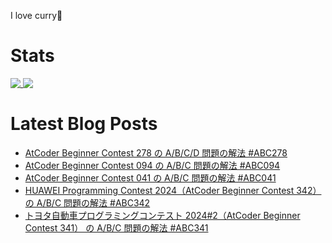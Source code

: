 I love curry🍛

# Stats

<a href="https://github.com/anuraghazra/github-readme-stats">
  <img align="top" src="https://github-readme-stats.vercel.app/api/?username=michimani&show_icons=true&title_color=fff&icon_color=8B949E&text_color=8B949E&bg_color=0D1117&hide_border=true" />
</a>
<a href="https://github.com/anuraghazra/github-readme-stats">
  <img align="top" src="https://github-readme-stats.vercel.app/api/top-langs/?username=michimani&title_color=fff&icon_color=8B949E&text_color=8B949E&bg_color=0D1117&hide_border=true&hide=html&layout=donut&langs_count=6" />
</a>

# Latest Blog Posts
<!-- BLOG-POST-LIST:START -->
- [AtCoder Beginner Contest 278 の A/B/C/D 問題の解法 #ABC278](https://michimani.net/post/programming-atcoder-beginner-contest-278-abcd/)
- [AtCoder Beginner Contest 094 の A/B/C 問題の解法 #ABC094](https://michimani.net/post/programming-atcoder-beginner-contest-094-abc/)
- [AtCoder Beginner Contest 041 の A/B/C 問題の解法 #ABC041](https://michimani.net/post/programming-atcoder-beginner-contest-041-abc/)
- [HUAWEI Programming Contest 2024（AtCoder Beginner Contest 342） の A/B/C 問題の解法 #ABC342](https://michimani.net/post/programming-atcoder-beginner-contest-342-abc/)
- [トヨタ自動車プログラミングコンテスト 2024#2（AtCoder Beginner Contest 341） の A/B/C 問題の解法 #ABC341](https://michimani.net/post/programming-atcoder-beginner-contest-341-abc/)
<!-- BLOG-POST-LIST:END -->
